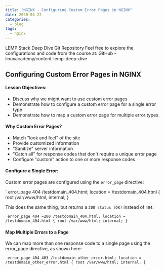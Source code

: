 ```yaml
---
title: "NGINX - Configuring Custom Error Pages in NGINX"
date: 2020-04-22
categories:
  - blog
tags:
  - nginx
---
```


LEMP Stack Deep Dive Git Repository
Feel free to explore the configurations and code from the course at: GitHub - linuxacademy/content-lemp-deep-dive

## Configuring Custom Error Pages in NGINX
#### Lesson Objectives:
- Discuss why we might want to use custom error pages
- Demonstrate how to configure a custom error page for a single error type
- Demonstrate how to map a custom error page for multiple error types

#### Why Custom Error Pages?
- Match "look and feel" of the site
- Provide customized information
- "Sanitize" server information
- "Catch all" for response codes that don't require a unique error page
- Configure "custom" action to one or more response codes

#### Configure a Single Error:
Custom error pages are configured using the `error_page` directive:

`
error_page 404 /testdomain_404.html;
location = /testdomain_404.html {
        root /var/www/html;
        internal;
}

This does the same thing, but returns a `200 status (OK)` instead of `404`:

`
error_page 404 =200 /testdomain_404.html;
location = /testdomain_404.html {
        root /var/www/html;
        internal;
}`

#### Map Multiple Errors to a Page
We can map more than one response code to a single page using the error_page directive, as shown here:

`
error_page 404 403 /testdomain_other_error.html;
        location = /testdomain_other_error.html {
                root /var/www/html;
                internal;
        }`
